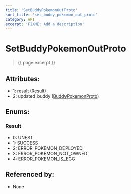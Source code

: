```yaml
---
title: 'SetBuddyPokemonOutProto'
sort_title: 'set_buddy_pokemon_out_proto'
category: API
excerpt: 'FIXME: Add a description'
---
```


[comment]: <> (THIS PART IS GENERATED - AKA DON'T EDIT THIS PART MANUALLY)

# SetBuddyPokemonOutProto

> {{ page.excerpt }}

## Attributes:

- 1: result ([Result](#result))
- 2: updated_buddy ([BuddyPokemonProto](../BuddyPokemonProto/))

## Enums:

### Result
- 0: UNEST
- 1: SUCCESS
- 2: ERROR_POKEMON_DEPLOYED
- 3: ERROR_POKEMON_NOT_OWNED
- 4: ERROR_POKEMON_IS_EGG

## Referenced by:

- None

[comment]: <> (YOU CAN EDIT AFTER THIS)
